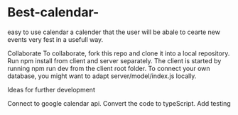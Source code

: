 # Best-calendar-

easy to use calendar
a calender that the user will be abale to cearte new events very fest in a usefull way.

Collaborate
To collaborate, fork this repo and clone it into a local repository. Run npm install from client and server separately. The client is started by running npm run dev from the client root folder. To connect your own database, you might want to adapt server/model/index.js locally.

Ideas for further development

Connect to google calendar api.
Convert the code to typeScript.
Add testing
